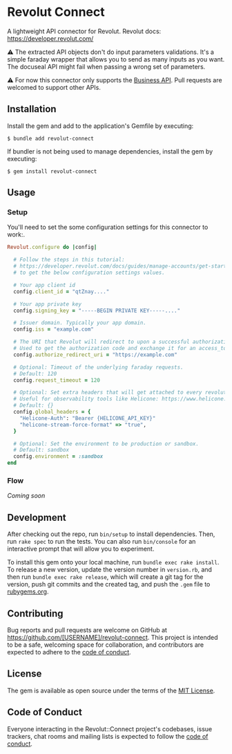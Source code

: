 # Revolut Connect

<!-- <a href="https://codecov.io/github/moraki-finance/docuseal" >
 <img src="https://codecov.io/github/moraki-finance/docuseal/graph/badge.svg?token=SKTT14JJGV"/>
</a> -->

<!-- [![Tests](https://github.com/moraki-finance/docuseal/actions/workflows/main.yml/badge.svg?branch=main)](https://github.com/moraki-finance/docuseal/actions/workflows/main.yml) -->

A lightweight API connector for Revolut. Revolut docs: https://developer.revolut.com/

:warning: The extracted API objects don't do input parameters validations. It's a simple faraday wrapper that allows you to send as many inputs as you want. The docuseal API might fail when passing a wrong set of parameters.

:warning: For now this connector only supports the [Business API](https://developer.revolut.com/docs/business/business-api). Pull requests are welcomed to support other APIs.

## Installation

Install the gem and add to the application's Gemfile by executing:

    $ bundle add revolut-connect

If bundler is not being used to manage dependencies, install the gem by executing:

    $ gem install revolut-connect

## Usage

### Setup

You'll need to set the some configuration settings for this connector to work:.

```rb
Revolut.configure do |config|

  # Follow the steps in this tutorial:
  # https://developer.revolut.com/docs/guides/manage-accounts/get-started/make-your-first-api-request
  # to get the below configuration settings values.

  # Your app client id
  config.client_id = "qtZnay...."

  # Your app private key
  config.signing_key = "-----BEGIN PRIVATE KEY-----...."

  # Issuer domain. Typically your app domain.
  config.iss = "example.com"

  # The URI that Revolut will redirect to upon a successful authorization.
  # Used to get the authorization code and exchange it for an access_token.
  config.authorize_redirect_uri = "https://example.com"

  # Optional: Timeout of the underlying faraday requests.
  # Default: 120
  config.request_timeout = 120

  # Optional: Set extra headers that will get attached to every revolut api request.
  # Useful for observability tools like Helicone: https://www.helicone.ai/
  # Default: {}
  config.global_headers = {
    "Helicone-Auth": "Bearer {HELICONE_API_KEY}"
    "helicone-stream-force-format" => "true",
  }

  # Optional: Set the environment to be production or sandbox.
  # Default: sandbox
  config.environment = :sandbox
end
```

### Flow

*Coming soon*

## Development

After checking out the repo, run `bin/setup` to install dependencies. Then, run `rake spec` to run the tests. You can also run `bin/console` for an interactive prompt that will allow you to experiment.

To install this gem onto your local machine, run `bundle exec rake install`. To release a new version, update the version number in `version.rb`, and then run `bundle exec rake release`, which will create a git tag for the version, push git commits and the created tag, and push the `.gem` file to [rubygems.org](https://rubygems.org).

## Contributing

Bug reports and pull requests are welcome on GitHub at https://github.com/[USERNAME]/revolut-connect. This project is intended to be a safe, welcoming space for collaboration, and contributors are expected to adhere to the [code of conduct](https://github.com/[USERNAME]/revolut-connect/blob/main/CODE_OF_CONDUCT.md).

## License

The gem is available as open source under the terms of the [MIT License](https://opensource.org/licenses/MIT).

## Code of Conduct

Everyone interacting in the Revolut::Connect project's codebases, issue trackers, chat rooms and mailing lists is expected to follow the [code of conduct](https://github.com/[USERNAME]/revolut-connect/blob/main/CODE_OF_CONDUCT.md).
